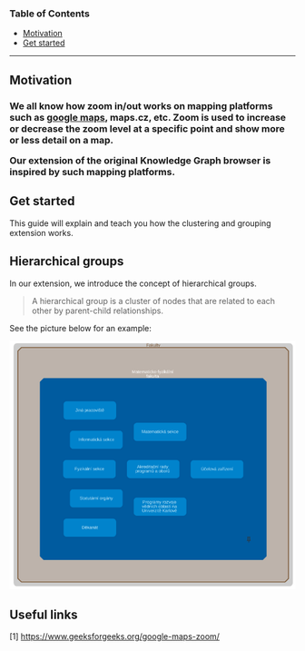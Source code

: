 ### Table of Contents

- [Motivation](#motivation)
- [Get started](#GetStarted)

---
<h2 id="motivation">Motivation<h3>

We all know how zoom in/out works on mapping platforms such as [google maps](https://maps.google.com), maps.cz, etc. Zoom is used to increase or decrease the zoom level at a specific point and show more or less detail on a map.

Our extension of the original Knowledge Graph browser is inspired by such mapping platforms.

<h2 id="get-started">Get started</h2>

This guide will explain and teach you how the clustering and grouping extension works.

<h2 id="hierarchical-groups">Hierarchical groups</h2>

In our extension, we introduce the concept of hierarchical groups. 

> A hierarchical group is a cluster of nodes that are related to each other by parent-child relationships. 

See the picture below for an example:

<p align="center">
    <img src="img/child_parent_relation.png" alt="parent-child-relationship" width="600"/>
</p>








## Useful links

[1] https://www.geeksforgeeks.org/google-maps-zoom/


